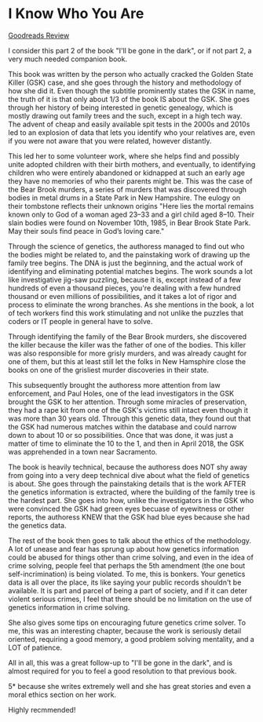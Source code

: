 # I Know Who You Are
[Goodreads Review](https://www.goodreads.com/review/show/6360917290)

I consider this part 2 of the book "I'll be gone in the dark", or if not part 2, a very much needed companion book.

This book was written by the person who actually cracked the Golden State Killer (GSK) case, and she goes through the history and methodology of how she did it. Even though the subtitle prominently states the GSK in name, the truth of it is that only about 1/3 of the book IS about the GSK. She goes through her history of being interested in genetic genealogy, which is mostly drawing out family trees and the such, except in a high tech way. The advent of cheap and easily available spit tests in the 2000s and 2010s led to an explosion of data that lets you identify who your relatives are, even if you were not aware that you were related, however distantly.

This led her to some volunteer work, where she helps find and possibly unite adopted children with their birth mothers, and eventually, to identifying children who were entirely abandoned or kidnapped at such an early age they have no memories of who their parents might be. This was the case of the Bear Brook murders, a series of murders that was discovered through bodies in metal drums in a State Park in New Hampshire. The eulogy on their tombstone reflects their unknown origins "Here lies the mortal remains known only to God of a woman aged 23–33 and a girl child aged 8–10. Their slain bodies were found on November 10th, 1985, in Bear Brook State Park. May their souls find peace in God’s loving care."

Through the science of genetics, the authoress managed to find out who the bodies might be related to, and the painstaking work of drawing up the family tree begins. The DNA is just the beginning, and the actual work of identifying and eliminating potential matches begins. The work sounds a lot like investigative jig-saw puzzling, because it is, except instead of a few hundreds of even a thousand pieces, you're dealing with a few hundred thousand or even millions of possibilities, and it takes a lot of rigor and process to eliminate the wrong branches. As she mentions in the book, a lot of tech workers find this work stimulating and not unlike the puzzles that coders or IT people in general have to solve.

Through identifying the family of the Bear Brook murders, she discovered the killer because the killer was the father of one of the bodies. This killer was also responsible for more grisly murders, and was already caught for one of them, but this at least still let the folks in New Hamsphire close the books on one of the grisliest murder discoveries in their state.

This subsequently brought the authoress more attention from law enforcement, and Paul Holes, one of the lead investigators in the GSK brought the GSK to her attention. Through some miracles of preservation, they had a rape kit from one of the GSK's victims still intact even though it was more than 30 years old. Through this genetic data, they found out that the GSK had numerous matches within the database and could narrow down to about 10 or so possibilities. Once that was done, it was just a matter of time to eliminate the 10 to the 1, and then in April 2018, the GSK was apprehended in a town near Sacramento.

The book is heavily technical, because the authoress does NOT shy away from going into a very deep technical dive about what the field of genetics is about. She goes through the painstaking details that is the work AFTER the genetics information is extracted, where the building of the family tree is the hardest part. She goes into how, unlike the investigators in the GSK who were convinced the GSK had green eyes becuase of eyewitness or other reports, the authoress KNEW that the GSK had blue eyes because she had the genetics data.

The rest of the book then goes to talk about the ethics of the methodology. A lot of unease and fear has sprung up about how genetics information could be abused for things other than crime solving, and even in the idea of crime solving, people feel that perhaps the 5th amendment (the one bout self-incrimination) is being violated. To me, this is bonkers. Your genetics data is all over the place, its like saying your public records shouldn't be available. It is part and parcel of being a part of society, and if it can deter violent serious crimes, I feel that there should be no limitation on the use of genetics information in crime solving.

She also gives some tips on encouraging future genetics crime solver. To me, this was an interesting chapter, because the work is seriously detail oriented, requiring a good memory, a good problem solving mentality, and a LOT of patience.

All in all, this was a great follow-up to "I'll be gone in the dark", and is almost required for you to feel a good resolution to that previous book.

5* because she writes extremely well and she has great stories and even a moral ethics section on her work.

Highly recmmended!